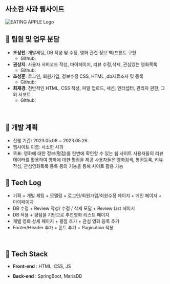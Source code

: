 
## 사소한 사과 웹사이트
![EATING APPLE Logo](/src/resources/static/assets/img/logo4.png)

## 👥 팀원 및 업무 분담

- **조상천**: 개발세팅, DB 작성 및 수정, 영화 관련 정보 백/프론트 구현
  - Github: 
- **권상지**:  사용자 서버코드 작성, 마이페이지, 리뷰 수정,삭제, 관심있는 영화목록 
  - Github: 
- **조성훈**: 로그인, 회원가입, 정보수정 CSS, HTML ,db자료조사 및 등록
  - Github: 
- **최재경**: 전반적인 HTML, CSS 작성, 파일 업로드, 세션, 인터셉터, 관리자 권한, 그 외 서포트
  - Github: 
<br>

## 📆 개발 계획

- 진행 기간: 2023.05.08 ~ 2023.05.26
- 웹사이트 이름: 사소한 사과
- 목표: 영화에 대한 정보(평점)를 한번에 확인할 수 있는 웹 사이트
        사용자들의 리뷰 데이터를 활용하여 영화에 대한 평점을 제공
        사용자들은 영화검색, 평점등록, 리뷰작성, 관심영화목록 등록 등의 기능을 통해 사이트 활용 가능


## 📒 Tech Log

- 기획 + 개발 세팅 + 모델링 + 로그인/회원가입/회원수정 페이지 + 메인 페이지 + 마이페이지</a>
- DB 수정 + Review 작성/ 수정 / 삭제 모달 + Review List 페이지 </a>
- DB 적용 + 평점을 기반으로 추천영화 리스트 페이지</a>
- 개별 영화 상세 페이지 + 평점 추가 + 관심 영화 등록 추가</a>
- Footer/Header 추가 + 폰트 추가 + Pagination 적용 </a>

<br>

## 🔧 Tech Stack

- **Front-end** : HTML, CSS, JS
  
- **Back-end** : SpringBoot, MariaDB
  

<br>


